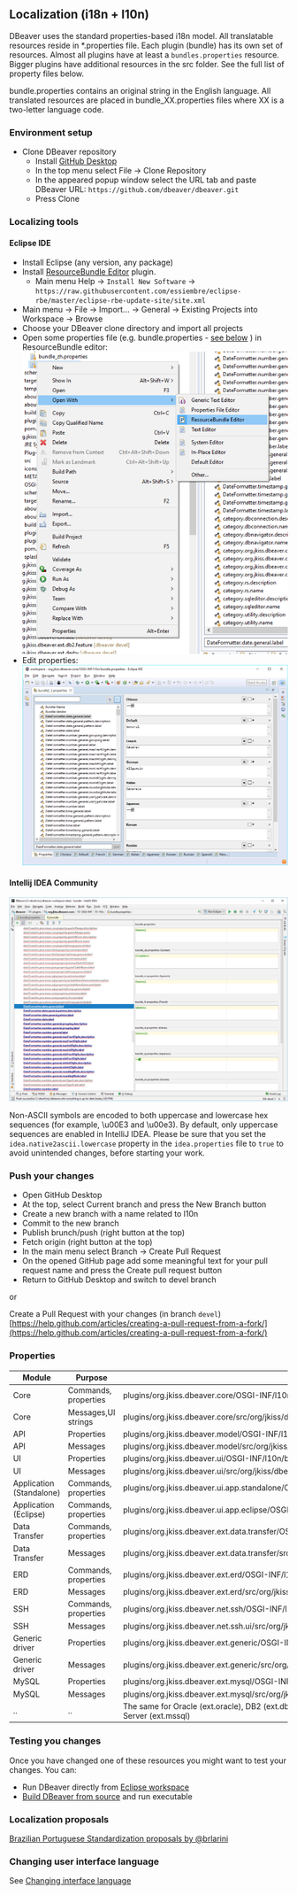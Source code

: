 ## Localization (i18n + l10n)

DBeaver uses the standard properties-based i18n model.
All translatable resources reside in *.properties file. Each plugin (bundle) has its own set of resources.
Almost all plugins have at least a `bundles.properties` resource. Bigger plugins have additional resources in the src folder.
See the full list of property files below.

bundle.properties contains an original string in the English language.
All translated resources are placed in bundle_XX.properties files where XX is a two-letter language code.

### Environment setup
- Clone DBeaver repository
  - Install [GitHub Desktop](https://desktop.github.com/)
  - In the top menu select File -> Clone Repository
  - In the appeared popup window select the URL tab and paste DBeaver URL: `https://github.com/dbeaver/dbeaver.git`
  - Press Clone

### Localizing tools
#### Eclipse IDE
- Install Eclipse (any version, any package)
- Install [ResourceBundle Editor](http://essiembre.github.io/eclipse-rbe/) plugin.
  - Main menu Help -> `Install New Software` -> `https://raw.githubusercontent.com/essiembre/eclipse-rbe/master/eclipse-rbe-update-site/site.xml`
- Main menu -> File -> Import... -> General -> Existing Projects into Workspace -> Browse
- Choose your DBeaver clone directory and import all projects
- Open some properties file (e.g. bundle.properties - <a href="#properties">see below</a> ) in ResourceBundle editor:
![Open resource in Properties Editor](images/ug/Open-Properties-Bundle.png)
- Edit properties:
![](images/ug/Localize-Bundle-Editor.png)

#### Intellij IDEA Community
![](images/ug/Localize-Bundle-IDEA.png)

Non-ASCII symbols are encoded to both uppercase and lowercase hex sequences (for example, \u00E3 and \u00e3). By default, only uppercase sequences are enabled in IntelliJ IDEA. Please be sure that you set the `idea.native2ascii.lowercase` property in the `idea.properties` file to `true` to avoid unintended changes, before starting your work.

### Push your changes

- Open GitHub Desktop 
- At the top, select Current branch and press the New Branch button
- Create a new branch with a name related to l10n
- Commit to the new branch
- Publish brunch/push (right button at the top)
- Fetch origin (right button at the top)
- In the main menu select Branch -> Create Pull Request
- On the opened GitHub page add some meaningful text for your pull request name and press the Create pull request button
- Return to GitHub Desktop and switch to devel branch

or 

Create a Pull Request with your changes (in branch `devel`)
[https://help.github.com/articles/creating-a-pull-request-from-a-fork/](https://help.github.com/articles/creating-a-pull-request-from-a-fork/)

### Properties

Module|Purpose|File
---|---|---
Core| Commands, properties | plugins/org.jkiss.dbeaver.core/OSGI-INF/l10n/bundle.properties
Core|Messages,UI strings | plugins/org.jkiss.dbeaver.core/src/org/jkiss/dbeaver/core/CoreResources.properties
API | Properties | plugins/org.jkiss.dbeaver.model/OSGI-INF/l10n/bundle.properties
API | Messages | plugins/org.jkiss.dbeaver.model/src/org/jkiss/dbeaver/model/messages/ModelResources.properties
UI | Properties | plugins/org.jkiss.dbeaver.ui/OSGI-INF/l10n/bundle.properties
UI | Messages | plugins/org.jkiss.dbeaver.ui/src/org/jkiss/dbeaver/bundle/UIMessages.properties
Application (Standalone)| Commands, properties | plugins/org.jkiss.dbeaver.ui.app.standalone/OSGI-INF/l10n/bundle.properties
Application (Eclipse)| Commands, properties | plugins/org.jkiss.dbeaver.ui.app.eclipse/OSGI-INF/l10n/bundle.properties
Data Transfer| Commands, properties | plugins/org.jkiss.dbeaver.ext.data.transfer/OSGI-INF/l10n/bundle.properties
Data Transfer| Messages | plugins/org.jkiss.dbeaver.ext.data.transfer/src/org/jkiss/dbeaver/tools/transfer/internal/DTMessages.properties
ERD| Commands, properties | plugins/org.jkiss.dbeaver.ext.erd/OSGI-INF/l10n/bundle.properties
ERD| Messages | plugins/org.jkiss.dbeaver.ext.erd/src/org/jkiss/dbeaver/ext/erd/ERDResources.properties
SSH| Commands, properties | plugins/org.jkiss.dbeaver.net.ssh/OSGI-INF/l10n/bundle.properties
SSH| Messages | plugins/org.jkiss.dbeaver.net.ssh.ui/src/org/jkiss/dbeaver/ui/net/ssh/SSHUIMessages.properties
Generic driver| Properties | plugins/org.jkiss.dbeaver.ext.generic/OSGI-INF/l10n/bundle.properties
Generic driver| Messages | plugins/org.jkiss.dbeaver.ext.generic/src/org/jkiss/dbeaver/ext/generic/GenericResources.properties
MySQL| Properties | plugins/org.jkiss.dbeaver.ext.mysql/OSGI-INF/l10n/bundle.properties
MySQL| Messages | plugins/org.jkiss.dbeaver.ext.mysql/src/org/jkiss/dbeaver/ext/mysql/MySQLResources.properties
..|..|The same for Oracle (ext.oracle), DB2 (ext.db2), Exasol (ext.exasol), PostgreSQL (ext.postgresql) and SQL Server (ext.mssql)

### Testing you changes

Once you have changed one of these resources you might want to test your changes.
You can:

- Run DBeaver directly from [Eclipse workspace](Develop-in-Eclipse)
- [Build DBeaver from source](Build-from-sources) and run executable

### Localization proposals
[Brazilian Portuguese Standardization proposals by @brlarini](Brazilian-Portuguese-Standardization-proposals)

### Changing user interface language

See [Changing interface language](UI_Language)
